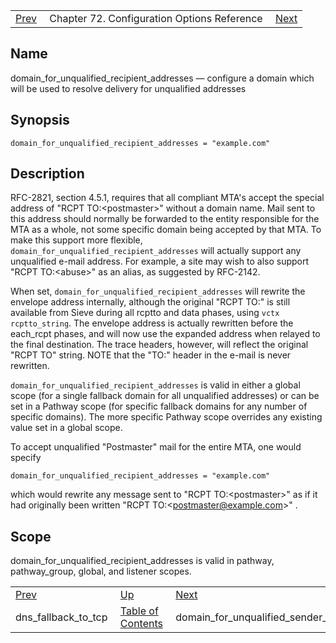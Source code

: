 |     |     |     |
| --- | --- | --- |
| [Prev](conf.ref.dns_fallback_to_tcp)  | Chapter 72. Configuration Options Reference |  [Next](conf.ref.domain_for_unqualified_sender_address) |

<a name="conf.ref.domain_for_unqualified_recipient_addresses"></a>
## Name

domain_for_unqualified_recipient_addresses — configure a domain which will be used to resolve delivery for unqualified addresses

## Synopsis

`domain_for_unqualified_recipient_addresses = "example.com"`

<a name="idp24421712"></a>
## Description

RFC-2821, section 4.5.1, requires that all compliant MTA's accept the special address of "RCPT TO:&lt;postmaster>" without a domain name. Mail sent to this address should normally be forwarded to the entity responsible for the MTA as a whole, not some specific domain being accepted by that MTA. To make this support more flexible, `domain_for_unqualified_recipient_addresses` will actually support any unqualified e-mail address. For example, a site may wish to also support "RCPT TO:&lt;abuse>" as an alias, as suggested by RFC-2142.

When set, `domain_for_unqualified_recipient_addresses` will rewrite the envelope address internally, although the original "RCPT TO:" is still available from Sieve during all rcptto and data phases, using `vctx rcptto_string`. The envelope address is actually rewritten before the each_rcpt phases, and will now use the expanded address when relayed to the final destination. The trace headers, however, will reflect the original "RCPT TO" string. NOTE that the "TO:" header in the e-mail is never rewritten.

`domain_for_unqualified_recipient_addresses` is valid in either a global scope (for a single fallback domain for all unqualified addresses) or can be set in a Pathway scope (for specific fallback domains for any number of specific domains). The more specific Pathway scope overrides any existing value set in a global scope.

To accept unqualified "Postmaster" mail for the entire MTA, one would specify

`domain_for_unqualified_recipient_addresses = "example.com"`

which would rewrite any message sent to "RCPT TO:&lt;postmaster>" as if it had originally been written "RCPT TO:&lt;postmaster@example.com>" .

<a name="idp24429456"></a>
## Scope

domain_for_unqualified_recipient_addresses is valid in pathway, pathway_group, global, and listener scopes.

|     |     |     |
| --- | --- | --- |
| [Prev](conf.ref.dns_fallback_to_tcp)  | [Up](config.options.ref) |  [Next](conf.ref.domain_for_unqualified_sender_address) |
| dns_fallback_to_tcp  | [Table of Contents](index) |  domain_for_unqualified_sender_address |

